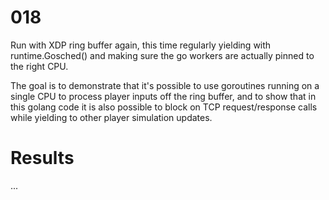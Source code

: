 # 018

Run with XDP ring buffer again, this time regularly yielding with runtime.Gosched() and making sure the go workers are actually pinned to the right CPU.

The goal is to demonstrate that it's possible to use goroutines running on a single CPU to process player inputs off the ring buffer, and to show that in this golang code it is also possible to block on TCP request/response calls while yielding to other player simulation updates.

# Results

...